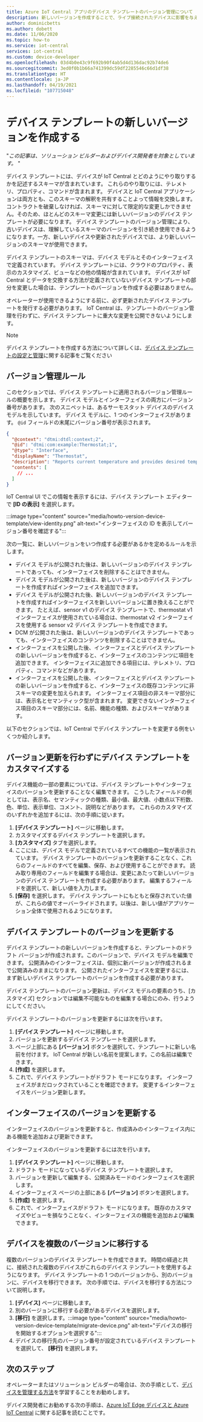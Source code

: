 ```yaml
---
title: Azure IoT Central アプリのデバイス テンプレートのバージョン管理について | Microsoft Docs
description: 新しいバージョンを作成することで、ライブ接続されたデバイスに影響を与えずにデバイス テンプレートを反復処理します
author: dominicbetts
ms.author: dobett
ms.date: 11/06/2020
ms.topic: how-to
ms.service: iot-central
services: iot-central
ms.custom: device-developer
ms.openlocfilehash: 03d4b0e43c9f692b90f4ab5d4d136dac92b74de6
ms.sourcegitcommit: 3ed0f0b1b66a741399dc59df2285546c66d1df38
ms.translationtype: HT
ms.contentlocale: ja-JP
ms.lasthandoff: 04/19/2021
ms.locfileid: "107715048"
---
```

# <a name="create-a-new-device-template-version"></a>デバイス テンプレートの新しいバージョンを作成する

"*この記事は、ソリューション ビルダーおよびデバイス開発者を対象としています。* "

デバイス テンプレートには、デバイスが IoT Central とどのようにやり取りするかを記述するスキーマが含まれています。 これらのやり取りには、テレメトリ、プロパティ、コマンドが含まれます。 デバイスと IoT Central アプリケーションは両方とも、このスキーマの解釈を共有することよって情報を交換します。 コントラクトを破棄しなければ、スキーマに対して限定的な変更しかできません。そのため、ほとんどのスキーマ変更には新しいバージョンのデバイス テンプレートが必要になります。 デバイス テンプレートのバージョン管理により、古いデバイスは、理解しているスキーマのバージョンを引き続き使用できるようになります。一方、新しいデバイスや更新されたデバイスでは、より新しいバージョンのスキーマが使用できます。

デバイス テンプレートのスキーマは、デバイス モデルとそのインターフェイスで定義されています。 デバイス テンプレートには、クラウドのプロパティ、表示のカスタマイズ、ビューなどの他の情報が含まれています。 デバイスが IoT Central とデータを交換する方法が定義されていないデバイス テンプレートの部分を変更した場合は、テンプレートのバージョンを作成する必要はありません。

オペレーターが使用できるようにする前に、必ず更新されたデバイス テンプレートを発行する必要があります。 IoT Central は、テンプレートのバージョン管理を行わずに、デバイス テンプレートに重大な変更を公開できないようにします。

> [!NOTE]
> デバイス テンプレートを作成する方法について詳しくは、[デバイス テンプレートの設定と管理](howto-set-up-template.md)に関する記事をご覧ください

## <a name="versioning-rules"></a>バージョン管理ルール

このセクションでは、デバイス テンプレートに適用されるバージョン管理ルールの概要を示します。 デバイス モデルとインターフェイスの両方にバージョン番号があります。 次のスニペットは、あるサーモスタット デバイスのデバイス モデルを示しています。 デバイス モデルに、1 つのインターフェイスがあります。 `@id` フィールドの末尾にバージョン番号が表示されます。

```json
{
  "@context": "dtmi:dtdl:context;2",
  "@id": "dtmi:com:example:Thermostat;1",
  "@type": "Interface",
  "displayName": "Thermostat",
  "description": "Reports current temperature and provides desired temperature control.",
  "contents": [
    // ...
  ]
}
```

IoT Central UI でこの情報を表示するには、デバイス テンプレート エディターで **[ID の表示]** を選択します。

:::image type="content" source="media/howto-version-device-template/view-identity.png" alt-text="インターフェイスの ID を表示してバージョン番号を確認する":::

次の一覧に、新しいバージョンをいつ作成する必要があるかを定めるルールを示します。

* デバイス モデルが公開された後は、新しいバージョンのデバイス テンプレートであっても、インターフェイスを削除することはできません。
* デバイス モデルが公開された後は、新しいバージョンのデバイス テンプレートを作成すればインターフェイスを追加できます。
* デバイス モデルが公開された後、新しいバージョンのデバイス テンプレートを作成すればインターフェイスを新しいバージョンに置き換えることができます。 たとえば、sensor v1 のデバイス テンプレートで、thermostat v1 インターフェイスが使用されている場合は、thermostat v2 インターフェイスを使用する sensor v2 デバイス テンプレートを作成できます。
* DCM が公開された後は、新しいバージョンのデバイス テンプレートであっても、インターフェイスのコンテンツを削除することはできません。
* インターフェイスを公開した後、インターフェイスとデバイス テンプレートの新しいバージョンを作成すると、インターフェイスのコンテンツに項目を追加できます。 インターフェイスに追加できる項目には、テレメトリ、プロパティ、コマンドなどがあります。
* インターフェイスを公開した後、インターフェイスとデバイス テンプレートの新しいバージョンを作成すると、インターフェイスの既存コンテンツに非スキーマの変更を加えられます。 インターフェイス項目の非スキーマ部分には、表示名とセマンティック型が含まれます。 変更できないインターフェイス項目のスキーマ部分には、名前、機能の種類、およびスキーマがあります。

以下のセクションでは、IoT Central でデバイス テンプレートを変更する例をいくつか紹介します。

## <a name="customize-the-device-template-without-versioning"></a>バージョン更新を行わずにデバイス テンプレートをカスタマイズする

デバイス機能の一部の要素については、デバイス テンプレートやインターフェイスのバージョンを更新することなく編集できます。 こうしたフィールドの例としては、表示名、セマンティックの種類、最小値、最大値、小数点以下桁数、色、単位、表示単位、コメント、説明などがあります。 これらのカスタマイズのいずれかを追加するには、次の手順に従います。

1. **[デバイス テンプレート]** ページに移動します。
1. カスタマイズするデバイス テンプレートを選択します。
1. **[カスタマイズ]** タブを選択します。
1. ここには、デバイス モデルで定義されているすべての機能の一覧が表示されています。 デバイス テンプレートのバージョンを更新することなく、これらのフィールドのすべてを編集、保存、および使用することができます。 読み取り専用のフィールドを編集する場合は、変更にあたって新しいバージョンのデバイス テンプレートを作成する必要があります。 編集するフィールドを選択して、新しい値を入力します。
1. **[保存]** を選択します。 デバイス テンプレートにもともと保存されていた値が、これらの値でオーバーライドされます。以後は、新しい値がアプリケーション全体で使用されるようになります。

## <a name="version-a-device-template"></a>デバイス テンプレートのバージョンを更新する

デバイス テンプレートの新しいバージョンを作成すると、テンプレートのドラフト バージョンが作成されます。このバージョンで、デバイス モデルを編集できます。 公開済みのインターフェイスは、個別に新バージョンが作成されるまで公開済みのままになります。 公開されたインターフェイスを変更するには、まず新しいデバイス テンプレートのバージョンを作成する必要があります。

デバイス テンプレートのバージョン更新は、デバイス モデルの要素のうち、[カスタマイズ] セクションでは編集不可能なものを編集する場合にのみ、行うようにしてください。

デバイス テンプレートのバージョンを更新するには次を行います。

1. **[デバイス テンプレート]** ページに移動します。
1. バージョンを更新するデバイス テンプレートを選択します。
1. ページ上部にある **[バージョン]** ボタンを選択して、テンプレートに新しい名前を付けます。 IoT Central が新しい名前を提案します。この名前は編集できます。
1. **[作成]** を選択します。
1. これで、デバイス テンプレートがドラフト モードになります。 インターフェイスがまだロックされていることを確認できます。 変更するインターフェイスをバージョン更新します。

## <a name="version-an-interface"></a>インターフェイスのバージョンを更新する

インターフェイスのバージョンを更新すると、作成済みのインターフェイス内にある機能を追加および更新できます。

インターフェイスのバージョンを更新するには次を行います。

1. **[デバイス テンプレート]** ページに移動します。
1. ドラフト モードになっているデバイス テンプレートを選択します。
1. バージョンを更新して編集する、公開済みモードのインターフェイスを選択します。
1. インターフェイス ページの上部にある **[バージョン]** ボタンを選択します。
1. **[作成]** を選択します。
1. これで、インターフェイスがドラフト モードになります。 既存のカスタマイズやビューを損なうことなく、インターフェイスの機能を追加および編集できます。

## <a name="migrate-a-device-across-versions"></a>デバイスを複数のバージョンに移行する

複数のバージョンのデバイス テンプレートを作成できます。 時間の経過と共に、接続された複数のデバイスがこれらのデバイス テンプレートを使用するようになります。 デバイス テンプレートの 1 つのバージョンから、別のバージョンに、デバイスを移行できます。 次の手順では、デバイスを移行する方法について説明します。

1. **[デバイス]** ページに移動します。
1. 別のバージョンに移行する必要があるデバイスを選択します。
1. **[移行]** を選択します。:::image type="content" source="media/howto-version-device-template/migrate-device.png" alt-text="デバイスの移行を開始するオプションを選択する":::
1. デバイスの移行先のバージョン番号が設定されているデバイス テンプレートを選択して、 **[移行]** を選択します。

## <a name="next-steps"></a>次のステップ

オペレーターまたはソリューション ビルダーの場合は、次の手順として、[デバイスを管理する方法](./howto-manage-devices.md)を学習することをお勧めします。

デバイス開発者にお勧めする次の手順は、[Azure IoT Edge デバイスと Azure IoT Central](./concepts-iot-edge.md) に関する記事を読むことです。
